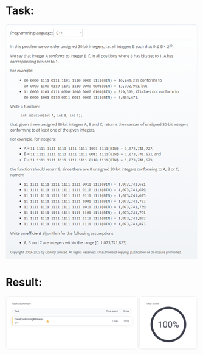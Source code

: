 # Task:
![](../../resources/count_conforming_bitmasks/task.png)

# Result:
![](../../resources/count_conforming_bitmasks/result.png)
